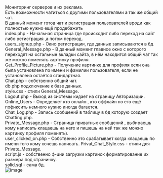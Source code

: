 Мониторинг серверов и их реклама.  
Есть возможности чатиться с другими пользователями а так же общий чат.  
В данный момент готов чат и регистрация пользователей вроди как полностью нужно ещё продебажить  
index.php - Начальная страница где происходит либо переход на сайт либо регистрация ,а потом переход.  
users_signup.php - Окно регистрации, где данные записываются в бд.  
General_Message.php - В данный момент главное окно с которого переходят на остальные вкладки сайта, в нём находится общий чат так же можно поменять картинку профиля.  
Get_Profile_Picture.php - Получение картинке для профиля если она была установлена по имени и фамилии пользователя, если не установлена остаётся стандартная.  
Chat.php - собственно общий чат.  
db.php подключение к базе данных.  
style.css - стили General_Message.  
Logout.php - Выход из системы кидает на страницу Авторизации.  
Online_Users - Определяет кто онлайн , кто оффлайн но его ещё пофиксить немного нужно иногда багается.  
Chat_Log.php - Запись сообщений в таблицу в бд которую создает Chatting.php.  
Private_Message.php - Страница приватных сообщений , выбираешь кому написать клацаешь на него и пишешь на ней так же можно картинку профиля поменять).  
user_clicked_on.php - Собственно это срабатывает когда клацаешь по имени того кому хочешь написать.
Privat_Chat_Style.css - стили для Private_Message.  
script.js - собственно ф-ции загрузки картинок форматирование их размера под страничку.  
solid.sql - сама бд.  
![image](https://user-images.githubusercontent.com/58948378/83112982-a54a3600-a0cf-11ea-8112-54a71259da79.png)  
